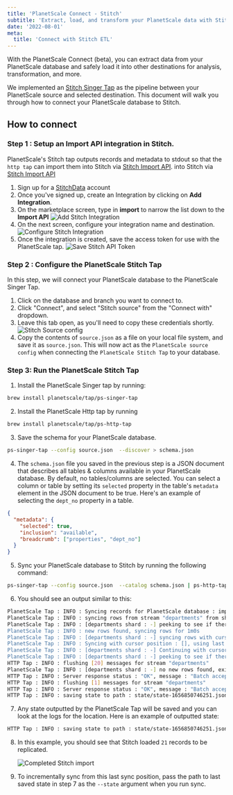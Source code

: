 ```yaml
---
title: 'PlanetScale Connect - Stitch'
subtitle: 'Extract, load, and transform your PlanetScale data with Stitch.'
date: '2022-08-01'
meta:
  title: 'Connect with Stitch ETL'
---
```


With the PlanetScale Connect (beta), you can extract data from your PlanetScale database and safely load it into other destinations for analysis, transformation, and more.

We implemented an [Stitch Singer Tap](https://stitchdata.com/) as the pipeline between your PlanetScale source and selected destination. This document will walk you through how to connect your PlanetScale database to Stitch.

## How to connect

### Step 1 : Setup an Import API integration in Stitch.

PlanetScale's Stitch tap outputs records and metadata to stdout so that the `http tap` can import them into Stitch via [Stitch Import API](https://www.stitchdata.com/docs/developers/import-api/).
into Stitch via [Stitch Import API](https://www.stitchdata.com/docs/developers/import-api/)

1. Sign up for a [StitchData](https://app.stitchdata.com/signup) account
2. Once you've signed up, create an Integration by clicking on **Add Integration**.
3. On the marketplace screen, type in **import** to narrow the list down to the **Import API**
   ![Add Stitch Integration](/docs/integrations/stitch/integration.png)
4. On the next screen, configure your integration name and destination.
   ![Configure Stitch Integration](/docs/integrations/stitch/configure.png)
5. Once the integration is created, save the access token for use with the PlanetScale tap.
   ![Save Stitch API Token](/docs/integrations/stitch/api-token.png)

### Step 2 : Configure the PlanetScale Stitch Tap

In this step, we will connect your PlanetScale database to the PlanetScale Singer Tap.

1. Click on the database and branch you want to connect to.
2. Click "Connect", and select "Stitch source" from the "Connect with" dropdown.
3. Leave this tab open, as you'll need to copy these credentials shortly.
   ![Stitch Source config](/docs/integrations/stitch/connect.png)
4. Copy the contents of `source.json` as a file on your local file system, and save it as `source.json`. This will now act
   as the `PlanetScale source config` when connecting the `PlanetScale Stitch Tap` to your database.

### Step 3: Run the PlanetScale Stitch Tap

1. Install the PlanetScale Singer tap by running:

```bash
brew install planetscale/tap/ps-singer-tap
```

2. Install the PlanetScale Http tap by running

```bash
brew install planetscale/tap/ps-http-tap
```

3. Save the schema for your PlanetScale database.

```bash
ps-singer-tap --config source.json  --discover > schema.json
```

4. The `schema.json` file you saved in the previous step is a JSON document
   that describes all tables & columns available in your PlanetScale database. By default, no tables/columns are selected.
   You can select a column or table by setting its `selected` property in the table's `metadata` element in the JSON document to be true.
   Here's an example of selecting the `dept_no` property in a table.

```json
{
  "metadata": {
    "selected": true,
    "inclusion": "available",
    "breadcrumb": ["properties", "dept_no"]
  }
}
```

5. Sync your PlanetScale database to Stitch by running the following command:

```bash
ps-singer-tap --config source.json  --catalog schema.json | ps-http-tap  --api-token $(cat access_token)
```

6. You should see an output similar to this:

```bash
PlanetScale Tap : INFO : Syncing records for PlanetScale database : import-on-scaler
PlanetScale Tap : INFO : syncing rows from stream "departments" from shard "-"
PlanetScale Tap : INFO : [departments shard : -] peeking to see if there's any new rows
PlanetScale Tap : INFO : new rows found, syncing rows for 1m0s
PlanetScale Tap : INFO : [departments shard : -] syncing rows with cursor [shard:"-" keyspace:"import-on-scaler"]
PlanetScale Tap : INFO : Syncing with cursor position : [], using last known PK : false, stop cursor is : [MySQL56/e42292e8-e28f-11ec-9c5b-d680f5d655b3:1-705,e4e20f06-e28f-11ec-8d20-8e7ac09cb64c:1-26,eba743a8-e28f-11ec-9227-62aa711d33c6:1-20]
PlanetScale Tap : INFO : [departments shard : -] Continuing with cursor after server timeout
PlanetScale Tap : INFO : [departments shard : -] peeking to see if there's any new rows
HTTP Tap : INFO : flushing [20] messages for stream "departments"
PlanetScale Tap : INFO : [departments shard : -] no new rows found, exiting
HTTP Tap : INFO : Server response status : "OK", message : "Batch accepted"
HTTP Tap : INFO : flushing [1] messages for stream "departments"
HTTP Tap : INFO : Server response status : "OK", message : "Batch accepted"
HTTP Tap : INFO : saving state to path : state/state-1656850746251.json
```

7. Any state outputted by the PlanetScale Tap will be saved and you can look at the logs for the location.
   Here is an example of outputted state:

```bash
HTTP Tap : INFO : saving state to path : state/state-1656850746251.json
```

8. In this example, you should see that Stitch loaded `21` records to be replicated.

   ![Completed Stitch import](/docs/integrations/stitch/success.png)

9. To incrementally sync from this last sync position, pass the path to last saved state in step 7 as the `--state` argument when you run sync.
